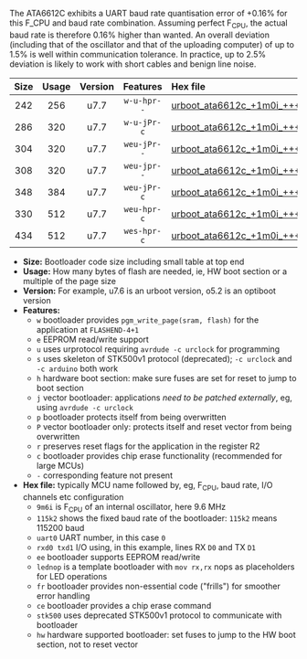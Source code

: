 The ATA6612C exhibits a UART baud rate quantisation error of +0.16% for this F_CPU and baud rate combination. Assuming perfect F<sub>CPU</sub>, the actual baud rate is therefore 0.16% higher than wanted. An overall deviation (including that of the oscillator and that of the uploading computer) of up to 1.5% is well within communication tolerance. In practice, up to 2.5% deviation is likely to work with short cables and benign line noise.

|Size|Usage|Version|Features|Hex file|
|:-:|:-:|:-:|:-:|:--|
|242|256|u7.7|`w-u-hpr--`|[urboot_ata6612c_+1m0i_+++2k4_uart0_rxd0_txd1_lednop_fr_hw.hex](https://raw.githubusercontent.com/stefanrueger/urboot.hex/main/mcus/ata6612c/internal_oscillator/fcpu_+1m0i/br_+++2k4/urboot_ata6612c_+1m0i_+++2k4_uart0_rxd0_txd1_lednop_fr_hw.hex)|
|286|320|u7.7|`w-u-jPr-c`|[urboot_ata6612c_+1m0i_+++2k4_uart0_rxd0_txd1_lednop_fr_ce.hex](https://raw.githubusercontent.com/stefanrueger/urboot.hex/main/mcus/ata6612c/internal_oscillator/fcpu_+1m0i/br_+++2k4/urboot_ata6612c_+1m0i_+++2k4_uart0_rxd0_txd1_lednop_fr_ce.hex)|
|304|320|u7.7|`weu-jPr--`|[urboot_ata6612c_+1m0i_+++2k4_uart0_rxd0_txd1_ee_lednop.hex](https://raw.githubusercontent.com/stefanrueger/urboot.hex/main/mcus/ata6612c/internal_oscillator/fcpu_+1m0i/br_+++2k4/urboot_ata6612c_+1m0i_+++2k4_uart0_rxd0_txd1_ee_lednop.hex)|
|308|320|u7.7|`weu-jpr--`|[urboot_ata6612c_+1m0i_+++2k4_uart0_rxd0_txd1_ee_lednop_fr.hex](https://raw.githubusercontent.com/stefanrueger/urboot.hex/main/mcus/ata6612c/internal_oscillator/fcpu_+1m0i/br_+++2k4/urboot_ata6612c_+1m0i_+++2k4_uart0_rxd0_txd1_ee_lednop_fr.hex)|
|348|384|u7.7|`weu-jPr-c`|[urboot_ata6612c_+1m0i_+++2k4_uart0_rxd0_txd1_ee_lednop_fr_ce.hex](https://raw.githubusercontent.com/stefanrueger/urboot.hex/main/mcus/ata6612c/internal_oscillator/fcpu_+1m0i/br_+++2k4/urboot_ata6612c_+1m0i_+++2k4_uart0_rxd0_txd1_ee_lednop_fr_ce.hex)|
|330|512|u7.7|`weu-hpr-c`|[urboot_ata6612c_+1m0i_+++2k4_uart0_rxd0_txd1_ee_lednop_fr_ce_hw.hex](https://raw.githubusercontent.com/stefanrueger/urboot.hex/main/mcus/ata6612c/internal_oscillator/fcpu_+1m0i/br_+++2k4/urboot_ata6612c_+1m0i_+++2k4_uart0_rxd0_txd1_ee_lednop_fr_ce_hw.hex)|
|434|512|u7.7|`wes-hpr-c`|[urboot_ata6612c_+1m0i_+++2k4_uart0_rxd0_txd1_ee_lednop_fr_ce_stk500_hw.hex](https://raw.githubusercontent.com/stefanrueger/urboot.hex/main/mcus/ata6612c/internal_oscillator/fcpu_+1m0i/br_+++2k4/urboot_ata6612c_+1m0i_+++2k4_uart0_rxd0_txd1_ee_lednop_fr_ce_stk500_hw.hex)|

- **Size:** Bootloader code size including small table at top end
- **Usage:** How many bytes of flash are needed, ie, HW boot section or a multiple of the page size
- **Version:** For example, u7.6 is an urboot version, o5.2 is an optiboot version
- **Features:**
  + `w` bootloader provides `pgm_write_page(sram, flash)` for the application at `FLASHEND-4+1`
  + `e` EEPROM read/write support
  + `u` uses urprotocol requiring `avrdude -c urclock` for programming
  + `s` uses skeleton of STK500v1 protocol (deprecated); `-c urclock` and `-c arduino` both work
  + `h` hardware boot section: make sure fuses are set for reset to jump to boot section
  + `j` vector bootloader: applications *need to be patched externally*, eg, using `avrdude -c urclock`
  + `p` bootloader protects itself from being overwritten
  + `P` vector bootloader only: protects itself and reset vector from being overwritten
  + `r` preserves reset flags for the application in the register R2
  + `c` bootloader provides chip erase functionality (recommended for large MCUs)
  + `-` corresponding feature not present
- **Hex file:** typically MCU name followed by, eg, F<sub>CPU</sub>, baud rate, I/O channels etc configuration
  + `9m6i` is F<sub>CPU</sub> of an internal oscillator, here 9.6 MHz
  + `115k2` shows the fixed baud rate of the bootloader: `115k2` means 115200 baud
  + `uart0` UART number, in this case `0`
  + `rxd0 txd1` I/O using, in this example, lines RX `D0` and TX `D1`
  + `ee` bootloader supports EEPROM read/write
  + `lednop` is a template bootloader with `mov rx,rx` nops as placeholders for LED operations
  + `fr` bootloader provides non-essential code ("frills") for smoother error handling
  + `ce` bootloader provides a chip erase command
  + `stk500` uses deprecated STK500v1 protocol to communicate with bootloader
  + `hw` hardware supported bootloader: set fuses to jump to the HW boot section, not to reset vector
